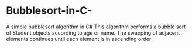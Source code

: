 # Bubblesort-in-C-
A simple bubblesort algorithm in C#
This algorithm performs a bubble sort of Student objects according to age or name. The swapping of adjacent elements continues until each element is in ascending order 

